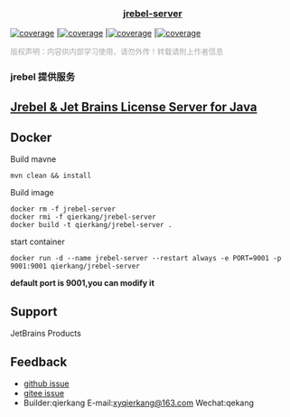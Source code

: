 <h3 align="center"><a href="http://jrebel.qekang.com" target="_blank">jrebel-server</a></h3>

[![coverage](https://img.shields.io/badge/文档创建&贡献者-尔康-blueviolet.svg)](https://www.qekang.com)
|[![coverage](https://img.shields.io/badge/blog-important.svg)](https://www.qekang.com)
|[![coverage](https://img.shields.io/badge/link-996.icu-red.svg)](https://996.icu)
|[![coverage](https://img.shields.io/badge/license-Anti%20996-blue.svg)](https://github.com/996icu/996.ICU/blob/master/LICENSE)

<font face="微软雅黑" size=2 color=#A9A9A9 >版权声明：内容供内部学习使用，请勿外传！转载请附上作者信息</font>

### jrebel 提供服务

## [Jrebel & Jet Brains License Server for Java](http://jrebel.qekang.com)

## Docker

Build mavne

```
mvn clean && install
```

Build image

```
docker rm -f jrebel-server
docker rmi -f qierkang/jrebel-server
docker build -t qierkang/jrebel-server .
```

start container

```
docker run -d --name jrebel-server --restart always -e PORT=9001 -p 9001:9001 qierkang/jrebel-server
```

**default port is 9001,you can modify it**

## Support

JetBrains Products

## Feedback

+ [github issue](https://github.com/ek-template/jrebel-server/issues)
+ [gitee issue](https://gitee.com/ek-plugs/jrebel-server/issues)
+ Builder:qierkang E-mail:xyqierkang@163.com Wechat:qekang
